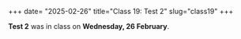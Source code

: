 +++
date= "2025-02-26"
title="Class 19: Test 2"
slug="class19"
+++

**Test 2** was in class on **Wednesday, 26 February**. 